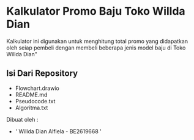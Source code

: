 # Kalkulator Promo Baju Toko Willda Dian

Kalkulator ini digunakan untuk menghitung total promo yang didapatkan oleh seiap pembeli dengan membeli beberapa jenis model baju di Toko Willda Dian"

## Isi Dari Repository
- Flowchart.drawio
- README.md
- Pseudocode.txt
- Algoritma.txt

Dibuat oleh :
- ' Willda Dian Alfiela - BE2619668 '